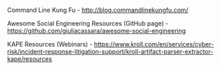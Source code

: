Command Line Kung Fu - http://blog.commandlinekungfu.com/

Awesome Social Engineering Resources (GitHub page) - https://github.com/giuliacassara/awesome-social-engineering

KAPE Resources (Webinars) - https://www.kroll.com/en/services/cyber-risk/incident-response-litigation-support/kroll-artifact-parser-extractor-kape/resources
